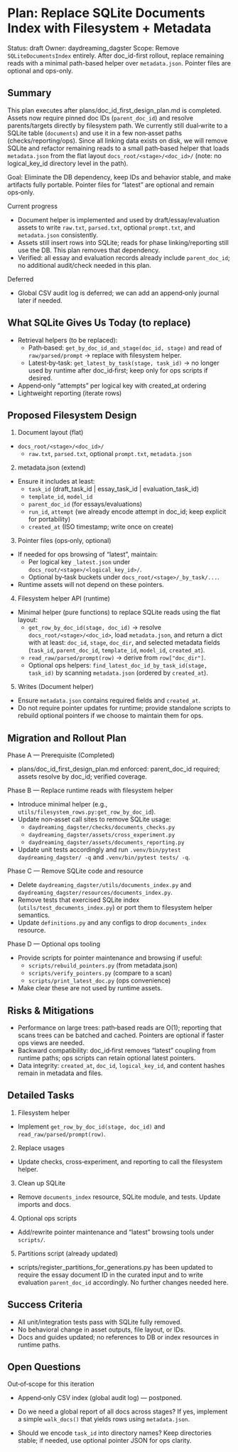 # Plan: Replace SQLite Documents Index with Filesystem + Metadata

Status: draft
Owner: daydreaming_dagster
Scope: Remove `SQLiteDocumentsIndex` entirely. After doc_id-first rollout, replace remaining reads with a minimal path-based helper over `metadata.json`. Pointer files are optional and ops-only.

## Summary

This plan executes after plans/doc_id_first_design_plan.md is completed. Assets now require pinned doc IDs (`parent_doc_id`) and resolve parents/targets directly by filesystem path. We currently still dual‑write to a SQLite table (`documents`) and use it in a few non‑asset paths (checks/reporting/ops). Since all linking data exists on disk, we will remove SQLite and refactor remaining reads to a small path‑based helper that loads `metadata.json` from the flat layout `docs_root/<stage>/<doc_id>/` (note: no logical_key_id directory level in the path).

Goal: Eliminate the DB dependency, keep IDs and behavior stable, and make artifacts fully portable. Pointer files for “latest” are optional and remain ops‑only.

Current progress
- Document helper is implemented and used by draft/essay/evaluation assets to write `raw.txt`, `parsed.txt`, optional `prompt.txt`, and `metadata.json` consistently.
- Assets still insert rows into SQLite; reads for phase linking/reporting still use the DB. This plan removes that dependency.
 - Verified: all essay and evaluation records already include `parent_doc_id`; no additional audit/check needed in this plan.

Deferred
- Global CSV audit log is deferred; we can add an append‑only journal later if needed.

## What SQLite Gives Us Today (to replace)

- Retrieval helpers (to be replaced):
  - Path‑based: `get_by_doc_id_and_stage(doc_id, stage)` and read of `raw/parsed/prompt` → replace with filesystem helper.
  - Latest‑by‑task: `get_latest_by_task(stage, task_id)` → no longer used by runtime after doc_id‑first; keep only for ops scripts if desired.
- Append‑only “attempts” per logical key with created_at ordering
- Lightweight reporting (iterate rows)

## Proposed Filesystem Design

1) Document layout (flat)
- `docs_root/<stage>/<doc_id>/`
  - `raw.txt`, `parsed.txt`, optional `prompt.txt`, `metadata.json`

2) metadata.json (extend)
- Ensure it includes at least:
  - `task_id` (draft_task_id | essay_task_id | evaluation_task_id)
  - `template_id`, `model_id`
  - `parent_doc_id` (for essays/evaluations)
  - `run_id`, `attempt` (we already encode attempt in doc_id; keep explicit for portability)
  - `created_at` (ISO timestamp; write once on create)

3) Pointer files (ops‑only, optional)
- If needed for ops browsing of “latest”, maintain:
  - Per logical key `_latest.json` under `docs_root/<stage>/<logical_key_id>/`.
  - Optional by‑task buckets under `docs_root/<stage>/_by_task/...`.
- Runtime assets will not depend on these pointers.

4) Filesystem helper API (runtime)
- Minimal helper (pure functions) to replace SQLite reads using the flat layout:
  - `get_row_by_doc_id(stage, doc_id)` → resolve `docs_root/<stage>/<doc_id>`, load `metadata.json`, and return a dict with at least: `doc_id`, `stage`, `doc_dir`, and selected metadata fields (`task_id`, `parent_doc_id`, `template_id`, `model_id`, `created_at`).
  - `read_raw/parsed/prompt(row)` → derive from `row["doc_dir"]`.
  - Optional ops helpers: `find_latest_doc_id_by_task_id(stage, task_id)` by scanning `metadata.json` (ordered by `created_at`).

5) Writes (Document helper)
- Ensure `metadata.json` contains required fields and `created_at`.
- Do not require pointer updates for runtime; provide standalone scripts to rebuild optional pointers if we choose to maintain them for ops.

## Migration and Rollout Plan

Phase A — Prerequisite (Completed)
- plans/doc_id_first_design_plan.md enforced: parent_doc_id required; assets resolve by doc_id; verified coverage.

Phase B — Replace runtime reads with filesystem helper
- Introduce minimal helper (e.g., `utils/filesystem_rows.py:get_row_by_doc_id`).
- Update non‑asset call sites to remove SQLite usage:
  - `daydreaming_dagster/checks/documents_checks.py`
  - `daydreaming_dagster/assets/cross_experiment.py`
  - `daydreaming_dagster/assets/documents_reporting.py`
- Update unit tests accordingly and run `.venv/bin/pytest daydreaming_dagster/ -q` and `.venv/bin/pytest tests/ -q`.

Phase C — Remove SQLite code and resource
- Delete `daydreaming_dagster/utils/documents_index.py` and `daydreaming_dagster/resources/documents_index.py`.
- Remove tests that exercised SQLite index (`utils/test_documents_index.py`) or port them to filesystem helper semantics.
- Update `definitions.py` and any configs to drop `documents_index` resource.

Phase D — Optional ops tooling
- Provide scripts for pointer maintenance and browsing if useful:
  - `scripts/rebuild_pointers.py` (from metadata.json)
  - `scripts/verify_pointers.py` (compare to a scan)
  - `scripts/print_latest_doc.py` (ops convenience)
- Make clear these are not used by runtime assets.

## Risks & Mitigations

- Performance on large trees: path‑based reads are O(1); reporting that scans trees can be batched and cached. Pointers are optional if faster ops views are needed.
- Backward compatibility: doc_id‑first removes “latest” coupling from runtime paths; ops scripts can retain optional latest pointers.
- Data integrity: `created_at`, `doc_id`, `logical_key_id`, and content hashes remain in metadata and files.

## Detailed Tasks

1) Filesystem helper
- Implement `get_row_by_doc_id(stage, doc_id)` and `read_raw/parsed/prompt(row)`.

2) Replace usages
- Update checks, cross‑experiment, and reporting to call the filesystem helper.

3) Clean up SQLite
- Remove `documents_index` resource, SQLite module, and tests. Update imports and docs.

4) Optional ops scripts
  - Add/rewrite pointer maintenance and “latest” browsing tools under `scripts/`.

5) Partitions script (already updated)
- scripts/register_partitions_for_generations.py has been updated to require the essay document ID in the curated input and to write evaluation `parent_doc_id` accordingly. No further changes needed here.

## Success Criteria

- All unit/integration tests pass with SQLite fully removed.
- No behavioral change in asset outputs, file layout, or IDs.
- Docs and guides updated; no references to DB or index resources in runtime paths.

## Open Questions
  
Out‑of‑scope for this iteration
- Append‑only CSV index (global audit log) — postponed.

- Do we need a global report of all docs across stages? If yes, implement a simple `walk_docs()` that yields rows using `metadata.json`.
- Should we encode `task_id` into directory names? Keep directories stable; if needed, use optional pointer JSON for ops clarity.
